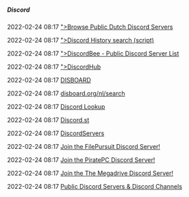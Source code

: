 #####  Discord

2022-02-24 08:17 [&quot;&gt;Browse Public Dutch Discord Servers](https://discordservers.com/search/dutch)

2022-02-24 08:17 [&quot;&gt;Discord History search (script)](https://dht.chylex.com/)

2022-02-24 08:17 [&quot;&gt;DiscordBee - Public Discord Server List](https://discordbee.com/servers?q=dutch)

2022-02-24 08:17 [&quot;&gt;DiscordHub](https://discordhub.com/user/search)

2022-02-24 08:17 [DISBOARD](https://disboard.org/)

2022-02-24 08:17 [disboard.org/nl/search](https://disboard.org/nl/search)

2022-02-24 08:17 [Discord Lookup](https://discord.id/)

2022-02-24 08:17 [Discord.st](https://discord.st/)

2022-02-24 08:17 [DiscordServers](https://discordservers.com/)

2022-02-24 08:17 [Join the FilePursuit Discord Server!](https://discord.com/invite/xRfFd8h)

2022-02-24 08:17 [Join the PiratePC Discord Server!](https://discord.com/invite/NZ976ZApBe)

2022-02-24 08:17 [Join the The Megadrive Discord Server!](https://discord.com/invite/h2P5zsNMxZ)

2022-02-24 08:17 [Public Discord Servers &amp; Discord Channels](https://discord.me/servers)



